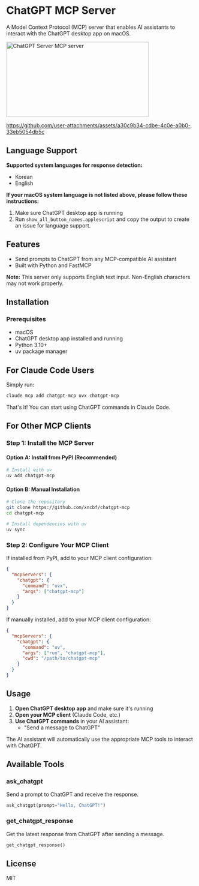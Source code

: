 # ChatGPT MCP Server

A Model Context Protocol (MCP) server that enables AI assistants to interact with the ChatGPT desktop app on macOS.

<a href="https://glama.ai/mcp/servers/@xncbf/chatgpt-mcp">
  <img width="380" height="200" src="https://glama.ai/mcp/servers/@xncbf/chatgpt-mcp/badge" alt="ChatGPT Server MCP server" />
</a>

https://github.com/user-attachments/assets/a30c9b34-cdbe-4c0e-a0b0-33eb5054db5c

## Language Support

**Supported system languages for response detection:**
- Korean
- English

**If your macOS system language is not listed above, please follow these instructions:**
1. Make sure ChatGPT desktop app is running
2. Run `show_all_button_names.applescript` and copy the output to create an issue for language support.

## Features

- Send prompts to ChatGPT from any MCP-compatible AI assistant
- Built with Python and FastMCP

**Note:** This server only supports English text input. Non-English characters may not work properly.

## Installation

### Prerequisites
- macOS
- ChatGPT desktop app installed and running
- Python 3.10+
- uv package manager

## For Claude Code Users

Simply run:
```bash
claude mcp add chatgpt-mcp uvx chatgpt-mcp
```

That's it! You can start using ChatGPT commands in Claude Code.

## For Other MCP Clients

### Step 1: Install the MCP Server

#### Option A: Install from PyPI (Recommended)
```bash
# Install with uv
uv add chatgpt-mcp
```

#### Option B: Manual Installation
```bash
# Clone the repository
git clone https://github.com/xncbf/chatgpt-mcp
cd chatgpt-mcp

# Install dependencies with uv
uv sync
```

### Step 2: Configure Your MCP Client

If installed from PyPI, add to your MCP client configuration:
```json
{
  "mcpServers": {
    "chatgpt": {
      "command": "uvx",
      "args": ["chatgpt-mcp"]
    }
  }
}
```

If manually installed, add to your MCP client configuration:
```json
{
  "mcpServers": {
    "chatgpt": {
      "command": "uv",
      "args": ["run", "chatgpt-mcp"],
      "cwd": "/path/to/chatgpt-mcp"
    }
  }
}
```

## Usage

1. **Open ChatGPT desktop app** and make sure it's running
2. **Open your MCP client** (Claude Code, etc.)
3. **Use ChatGPT commands** in your AI assistant:
   - "Send a message to ChatGPT"

The AI assistant will automatically use the appropriate MCP tools to interact with ChatGPT.

## Available Tools

### ask_chatgpt
Send a prompt to ChatGPT and receive the response.

```python
ask_chatgpt(prompt="Hello, ChatGPT!")
```

### get_chatgpt_response
Get the latest response from ChatGPT after sending a message.

```python
get_chatgpt_response()
```

## License

MIT

